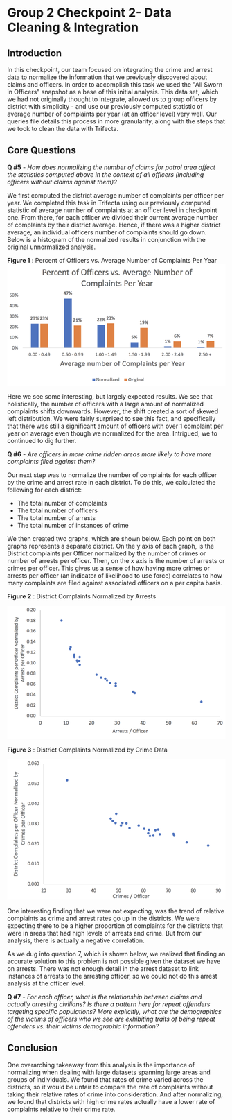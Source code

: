 # Group 2 Checkpoint 2- Data Cleaning & Integration

## Introduction

In this checkpoint, our team focused on integrating the crime and arrest data to normalize the information that we previously discovered about claims and officers. In order to accomplish this task we used the &quot;All Sworn in Officers&quot; snapshot as a base of this initial analysis. This data set, which we had not originally thought to integrate, allowed us to group officers by district with simplicity - and use our previously computed statistic of average number of complaints per year (at an officer level) very well. Our queries file details this process in more granularity, along with the steps that we took to clean the data with Trifecta.

## Core Questions

**Q #5** _- How does normalizing the number of claims for patrol area affect the statistics computed above in the context of all officers (including officers without claims against them)?_

We first computed the district average number of complaints per officer per year. We completed this task in Trifecta using our previously computed statistic of average number of complaints at an officer level in checkpoint one. From there, for each officer we divided their current average number of complaints by their district average. Hence, if there was a higher district average, an individual officers number of complaints should go down. Below is a histogram of the normalized results in conjunction with the original unnormalized analysis.

**Figure 1** : Percent of Officers vs. Average Number of Complaints Per Year
<img src="/Checkpoint 2/images/c2results1.png">

Here we see some interesting, but largely expected results. We see that holistically, the number of officers with a large amount of normalized complaints shifts downwards. However, the shift created a sort of skewed left distribution. We were fairly surprised to see this fact, and specifically that there was still a significant amount of officers with over 1 complaint per year on average even though we normalized for the area. Intrigued, we to continued to dig further.

**Q #6** - _Are officers in more crime ridden areas more likely to have more complaints filed against them?_

Our next step was to normalize the number of complaints for each officer by the crime and arrest rate in each district. To do this, we calculated the following for each district:

- The total number of complaints
- The total number of officers
- The total number of arrests
- The total number of instances of crime

We then created two graphs, which are shown below. Each point on both graphs represents a separate district. On the y axis of each graph, is the District complaints per Officer normalized by the number of crimes or number of arrests per officer. Then, on the x axis is the number of arrests or crimes per officer. This gives us a sense of how having more crimes or arrests per officer (an indicator of likelihood to use force) correlates to how many complaints are filed against associated officers on a per capita basis.

**Figure 2** : District Complaints Normalized by Arrests

<img src="/Checkpoint 2/images/c2results2.png">

**Figure 3** : District Complaints Normalized by Crime Data

<img src="/Checkpoint 2/images/c2results3.png">

One interesting finding that we were not expecting, was the trend of relative complaints as crime and arrest rates go up in the districts. We were expecting there to be a higher proportion of complaints for the districts that were in areas that had high levels of arrests and crime. But from our analysis, there is actually a negative correlation.

As we dug into question 7, which is shown below, we realized that finding an accurate solution to this problem is not possible given the dataset we have on arrests. There was not enough detail in the arrest dataset to link instances of arrests to the arresting officer, so we could not do this arrest analysis at the officer level.

**Q #7** - _For each officer, what is the relationship between claims and actually arresting civilians? Is there a pattern here for repeat offenders targeting specific populations? More explicitly, what are the demographics of the victims of officers who we see are exhibiting traits of being repeat offenders vs. their victims demographic information?_

## Conclusion

One overarching takeaway from this analysis is the importance of normalizing when dealing with large datasets spanning large areas and groups of individuals. We found that rates of crime varied across the districts, so it would be unfair to compare the rate of complaints without taking their relative rates of crime into consideration. And after normalizing, we found that districts with high crime rates actually have a lower rate of complaints relative to their crime rate.
